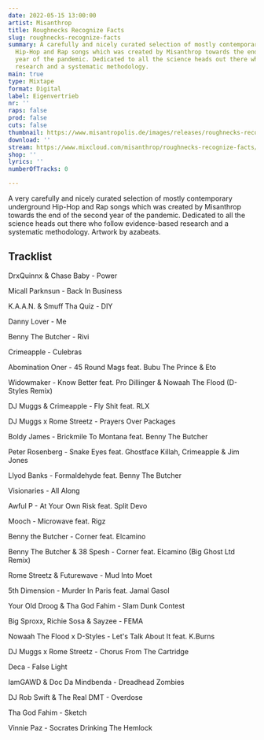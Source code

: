 ```yaml
---
date: 2022-05-15 13:00:00
artist: Misanthrop
title: Roughnecks Recognize Facts
slug: roughnecks-recognize-facts
summary: A carefully and nicely curated selection of mostly contemporary underground
  Hip-Hop and Rap songs which was created by Misanthrop towards the end of the second
  year of the pandemic. Dedicated to all the science heads out there who follow evidence-based
  research and a systematic methodology.
main: true
type: Mixtape
format: Digital
label: Eigenvertrieb
nr: ''
raps: false
prod: false
cuts: false
thumbnail: https://www.misantropolis.de/images/releases/roughnecks-recognize-facts.png
download: ''
stream: https://www.mixcloud.com/misanthrop/roughnecks-recognize-facts/
shop: ''
lyrics: ''
numberOfTracks: 0

---
```


A very carefully and nicely curated selection of mostly contemporary underground Hip-Hop and Rap songs which was created by Misanthrop towards the end of the second year of the pandemic. Dedicated to all the science heads out there who follow evidence-based research and a systematic methodology. Artwork by azabeats.

## Tracklist

DrxQuinnx & Chase Baby - Power

Micall Parknsun - Back In Business

K.A.A.N. & Smuff Tha Quiz - DIY

Danny Lover - Me

Benny The Butcher - Rivi

Crimeapple - Culebras

Abomination Oner - 45 Round Mags feat. Bubu The Prince & Eto

Widowmaker - Know Better feat. Pro Dillinger & Nowaah The Flood (D-Styles Remix)

DJ Muggs & Crimeapple - Fly Shit feat. RLX

DJ Muggs x Rome Streetz - Prayers Over Packages

Boldy James - Brickmile To Montana feat. Benny The Butcher

Peter Rosenberg - Snake Eyes feat. Ghostface Killah, Crimeapple & Jim Jones

Llyod Banks - Formaldehyde feat. Benny The Butcher

Visionaries - All Along

Awful P - At Your Own Risk feat. Split Devo

Mooch - Microwave feat. Rigz

Benny the Butcher - Corner feat. Elcamino

Benny The Butcher & 38 Spesh - Corner feat. Elcamino (Big Ghost Ltd Remix)

Rome Streetz & Futurewave - Mud Into Moet

5th Dimension - Murder In Paris feat. Jamal Gasol

Your Old Droog & Tha God Fahim - Slam Dunk Contest

Big Sproxx, Richie Sosa & Sayzee - FEMA

Nowaah The Flood x D-Styles - Let's Talk About It feat. K.Burns

DJ Muggs x Rome Streetz - Chorus From The Cartridge

Deca - False Light

IamGAWD & Doc Da Mindbenda - Dreadhead Zombies

DJ Rob Swift & The Real DMT - Overdose

Tha God Fahim - Sketch

Vinnie Paz - Socrates Drinking The Hemlock
